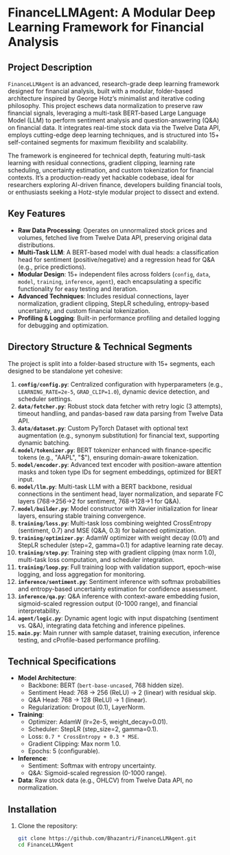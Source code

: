 # FinanceLLMAgent: A Modular Deep Learning Framework for Financial Analysis

## Project Description
`FinanceLLMAgent` is an advanced, research-grade deep learning framework designed for financial analysis, built with a modular, folder-based architecture inspired by George Hotz’s minimalist and iterative coding philosophy. This project eschews data normalization to preserve raw financial signals, leveraging a multi-task BERT-based Large Language Model (LLM) to perform sentiment analysis and question-answering (Q&A) on financial data. It integrates real-time stock data via the Twelve Data API, employs cutting-edge deep learning techniques, and is structured into 15+ self-contained segments for maximum flexibility and scalability.

The framework is engineered for technical depth, featuring multi-task learning with residual connections, gradient clipping, learning rate scheduling, uncertainty estimation, and custom tokenization for financial contexts. It’s a production-ready yet hackable codebase, ideal for researchers exploring AI-driven finance, developers building financial tools, or enthusiasts seeking a Hotz-style modular project to dissect and extend.

## Key Features
- **Raw Data Processing**: Operates on unnormalized stock prices and volumes, fetched live from Twelve Data API, preserving original data distributions.
- **Multi-Task LLM**: A BERT-based model with dual heads: a classification head for sentiment (positive/negative) and a regression head for Q&A (e.g., price predictions).
- **Modular Design**: 15+ independent files across folders (`config`, `data`, `model`, `training`, `inference`, `agent`), each encapsulating a specific functionality for easy testing and iteration.
- **Advanced Techniques**: Includes residual connections, layer normalization, gradient clipping, StepLR scheduling, entropy-based uncertainty, and custom financial tokenization.
- **Profiling & Logging**: Built-in performance profiling and detailed logging for debugging and optimization.

## Directory Structure & Technical Segments
The project is split into a folder-based structure with 15+ segments, each designed to be standalone yet cohesive:

1. **`config/config.py`**: Centralized configuration with hyperparameters (e.g., `LEARNING_RATE=2e-5`, `GRAD_CLIP=1.0`), dynamic device detection, and scheduler settings.
2. **`data/fetcher.py`**: Robust stock data fetcher with retry logic (3 attempts), timeout handling, and pandas-based raw data parsing from Twelve Data API.
3. **`data/dataset.py`**: Custom PyTorch Dataset with optional text augmentation (e.g., synonym substitution) for financial text, supporting dynamic batching.
4. **`model/tokenizer.py`**: BERT tokenizer enhanced with finance-specific tokens (e.g., "AAPL", "$"), ensuring domain-aware tokenization.
5. **`model/encoder.py`**: Advanced text encoder with position-aware attention masks and token type IDs for segment embeddings, optimized for BERT input.
6. **`model/llm.py`**: Multi-task LLM with a BERT backbone, residual connections in the sentiment head, layer normalization, and separate FC layers (768→256→2 for sentiment, 768→128→1 for Q&A).
7. **`model/builder.py`**: Model constructor with Xavier initialization for linear layers, ensuring stable training convergence.
8. **`training/loss.py`**: Multi-task loss combining weighted CrossEntropy (sentiment, 0.7) and MSE (Q&A, 0.3) for balanced optimization.
9. **`training/optimizer.py`**: AdamW optimizer with weight decay (0.01) and StepLR scheduler (step=2, gamma=0.1) for adaptive learning rate decay.
10. **`training/step.py`**: Training step with gradient clipping (max norm 1.0), multi-task loss computation, and scheduler integration.
11. **`training/loop.py`**: Full training loop with validation support, epoch-wise logging, and loss aggregation for monitoring.
12. **`inference/sentiment.py`**: Sentiment inference with softmax probabilities and entropy-based uncertainty estimation for confidence assessment.
13. **`inference/qa.py`**: Q&A inference with context-aware embedding fusion, sigmoid-scaled regression output (0-1000 range), and financial interpretability.
14. **`agent/logic.py`**: Dynamic agent logic with input dispatching (sentiment vs. Q&A), integrating data fetching and inference pipelines.
15. **`main.py`**: Main runner with sample dataset, training execution, inference testing, and cProfile-based performance profiling.

## Technical Specifications
- **Model Architecture**:
  - Backbone: BERT (`bert-base-uncased`, 768 hidden size).
  - Sentiment Head: 768 → 256 (ReLU) → 2 (linear) with residual skip.
  - Q&A Head: 768 → 128 (ReLU) → 1 (linear).
  - Regularization: Dropout (0.1), LayerNorm.
- **Training**:
  - Optimizer: AdamW (lr=2e-5, weight_decay=0.01).
  - Scheduler: StepLR (step_size=2, gamma=0.1).
  - Loss: `0.7 * CrossEntropy + 0.3 * MSE`.
  - Gradient Clipping: Max norm 1.0.
  - Epochs: 5 (configurable).
- **Inference**:
  - Sentiment: Softmax with entropy uncertainty.
  - Q&A: Sigmoid-scaled regression (0-1000 range).
- **Data**: Raw stock data (e.g., OHLCV) from Twelve Data API, no normalization.

## Installation
1. Clone the repository:
   ```bash
   git clone https://github.com/Bhazantri/FinanceLLMAgent.git
   cd FinanceLLMAgent
